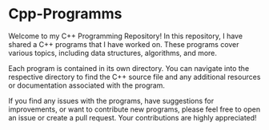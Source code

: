 # Cpp-Programms

Welcome to my C++ Programming Repository! In this repository, I have shared a C++ programs that I have worked on. These programs cover various topics, including data structures, algorithms, and more.

Each program is contained in its own directory. You can navigate into the respective directory to find the C++ source file and any additional resources or documentation associated with the program.

If you find any issues with the programs, have suggestions for improvements, or want to contribute new programs, please feel free to open an issue or create a pull request. Your contributions are highly appreciated!
